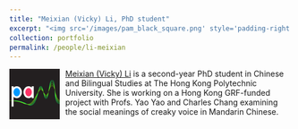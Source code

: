 ```yaml
---
title: "Meixian (Vicky) Li, PhD student"
excerpt: "<img src='/images/pam_black_square.png' style='padding-right: 10px;' width='90' height='90' align='left' /><a href='https://www.linkedin.com/in/vickymeixianli/' target='_blank'>Meixian (Vicky) Li</a> is a second-year PhD student in Chinese and Bilingual Studies at The Hong Kong Polytechnic University. She is working on a Hong Kong GRF-funded project with Profs. Yao Yao and Charles Chang examining the social meanings of creaky voice in Mandarin Chinese."
collection: portfolio
permalink: /people/li-meixian
---
```


<img src='/images/pam_black_square.png' style='padding-right: 10px;' width='90' height='90' align='left' /><a href='https://www.linkedin.com/in/vickymeixianli/' target='_blank'>Meixian (Vicky) Li</a> is a second-year PhD student in Chinese and Bilingual Studies at The Hong Kong Polytechnic University. She is working on a Hong Kong GRF-funded project with Profs. Yao Yao and Charles Chang examining the social meanings of creaky voice in Mandarin Chinese.
